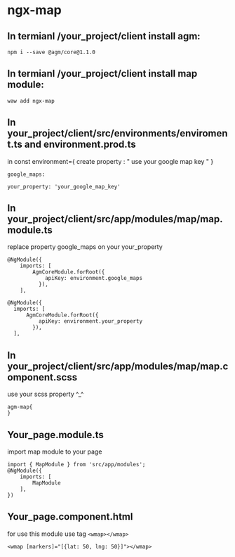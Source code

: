 # ngx-map

## In termianl /your_project/client install agm:
```
npm i --save @agm/core@1.1.0
```
## In termianl /your_project/client install map module:
```
waw add ngx-map
```
## In your_project/client/src/environments/enviroment.ts and environment.prod.ts
in const environment={
create property : " use your google map key " }

```
google_maps:
```
```
your_property: 'your_google_map_key'
```
## In your_project/client/src/app/modules/map/map.module.ts
replace property google_maps on your your_property

```
@NgModule({
	imports: [
		AgmCoreModule.forRoot({
			apiKey: environment.google_maps
		  }),
	],
  ```
  ```
@NgModule({
	imports: [
		AgmCoreModule.forRoot({
			apiKey: environment.your_property
		  }),
	],
  ```

## In your_project/client/src/app/modules/map/map.component.scss
use your scss property ^_^
```
agm-map{
}
```
## Your_page.module.ts
import map module to your page
```
import { MapModule } from 'src/app/modules';
@NgModule({
	imports: [
		MapModule
	],
})
```
## Your_page.component.html
for use this module use tag ```<wmap></wmap> ```
```
<wmap [markers]="[{lat: 50, lng: 50}]"></wmap>
```
